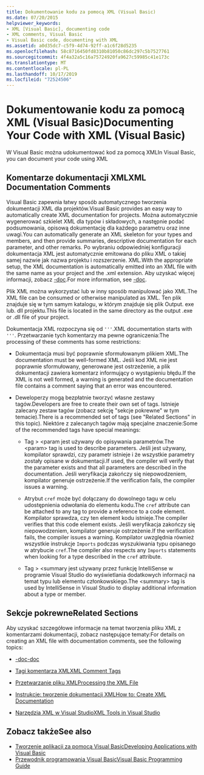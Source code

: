 ```yaml
---
title: Dokumentowanie kodu za pomocą XML (Visual Basic)
ms.date: 07/20/2015
helpviewer_keywords:
- XML [Visual Basic], documenting code
- XML comments, Visual Basic
- Visual Basic code, documenting with XML
ms.assetid: a0d35dc7-c5f9-4d74-92ff-a1c6f28d5235
ms.openlocfilehash: 58c8716450fd8310b81050c86dc297c5b7527761
ms.sourcegitcommit: 4f4a32a5c16a75724920fa9627c59985c41e173c
ms.translationtype: MT
ms.contentlocale: pl-PL
ms.lasthandoff: 10/17/2019
ms.locfileid: "72524506"
---
```

# <a name="documenting-your-code-with-xml-visual-basic"></a><span data-ttu-id="c717a-102">Dokumentowanie kodu za pomocą XML (Visual Basic)</span><span class="sxs-lookup"><span data-stu-id="c717a-102">Documenting Your Code with XML (Visual Basic)</span></span>

<span data-ttu-id="c717a-103">W Visual Basic można udokumentować kod za pomocą XML</span><span class="sxs-lookup"><span data-stu-id="c717a-103">In Visual Basic, you can document your code using XML</span></span>

## <a name="xml-documentation-comments"></a><span data-ttu-id="c717a-104">Komentarze dokumentacji XML</span><span class="sxs-lookup"><span data-stu-id="c717a-104">XML Documentation Comments</span></span>

<span data-ttu-id="c717a-105">Visual Basic zapewnia łatwy sposób automatycznego tworzenia dokumentacji XML dla projektów.</span><span class="sxs-lookup"><span data-stu-id="c717a-105">Visual Basic provides an easy way to automatically create XML documentation for projects.</span></span> <span data-ttu-id="c717a-106">Można automatycznie wygenerować szkielet XML dla typów i składowych, a następnie podać podsumowania, opisową dokumentację dla każdego parametru oraz inne uwagi.</span><span class="sxs-lookup"><span data-stu-id="c717a-106">You can automatically generate an XML skeleton for your types and members, and then provide summaries, descriptive documentation for each parameter, and other remarks.</span></span> <span data-ttu-id="c717a-107">Po wybraniu odpowiedniej konfiguracji dokumentacja XML jest automatycznie emitowana do pliku XML o takiej samej nazwie jak nazwa projektu i rozszerzenie. XML.</span><span class="sxs-lookup"><span data-stu-id="c717a-107">With the appropriate setup, the XML documentation is automatically emitted into an XML file with the same name as your project and the .xml extension.</span></span> <span data-ttu-id="c717a-108">Aby uzyskać więcej informacji, zobacz [-doc](../../../visual-basic/reference/command-line-compiler/doc.md).</span><span class="sxs-lookup"><span data-stu-id="c717a-108">For more information, see [-doc](../../../visual-basic/reference/command-line-compiler/doc.md).</span></span>

<span data-ttu-id="c717a-109">Plik XML można wykorzystać lub w inny sposób manipulować jako XML.</span><span class="sxs-lookup"><span data-stu-id="c717a-109">The XML file can be consumed or otherwise manipulated as XML.</span></span> <span data-ttu-id="c717a-110">Ten plik znajduje się w tym samym katalogu, w którym znajduje się plik Output. exe lub. dll projektu.</span><span class="sxs-lookup"><span data-stu-id="c717a-110">This file is located in the same directory as the output .exe or .dll file of your project.</span></span>

<span data-ttu-id="c717a-111">Dokumentacja XML rozpoczyna się od `'''`.</span><span class="sxs-lookup"><span data-stu-id="c717a-111">XML documentation starts with `'''`.</span></span> <span data-ttu-id="c717a-112">Przetwarzanie tych komentarzy ma pewne ograniczenia:</span><span class="sxs-lookup"><span data-stu-id="c717a-112">The processing of these comments has some restrictions:</span></span>

- <span data-ttu-id="c717a-113">Dokumentacja musi być poprawnie sformułowanym plikiem XML.</span><span class="sxs-lookup"><span data-stu-id="c717a-113">The documentation must be well-formed XML.</span></span> <span data-ttu-id="c717a-114">Jeśli kod XML nie jest poprawnie sformułowany, generowane jest ostrzeżenie, a plik dokumentacji zawiera komentarz informujący o wystąpieniu błędu.</span><span class="sxs-lookup"><span data-stu-id="c717a-114">If the XML is not well formed, a warning is generated and the documentation file contains a comment saying that an error was encountered.</span></span>

- <span data-ttu-id="c717a-115">Deweloperzy mogą bezpłatnie tworzyć własne zestawy tagów.</span><span class="sxs-lookup"><span data-stu-id="c717a-115">Developers are free to create their own set of tags.</span></span> <span data-ttu-id="c717a-116">Istnieje zalecany zestaw tagów (zobacz sekcję "sekcje pokrewne" w tym temacie).</span><span class="sxs-lookup"><span data-stu-id="c717a-116">There is a recommended set of tags (see "Related Sections" in this topic).</span></span> <span data-ttu-id="c717a-117">Niektóre z zalecanych tagów mają specjalne znaczenie:</span><span class="sxs-lookup"><span data-stu-id="c717a-117">Some of the recommended tags have special meanings:</span></span>

  - <span data-ttu-id="c717a-118">Tag > \<param jest używany do opisywania parametrów.</span><span class="sxs-lookup"><span data-stu-id="c717a-118">The \<param> tag is used to describe parameters.</span></span> <span data-ttu-id="c717a-119">Jeśli jest używany, kompilator sprawdzi, czy parametr istnieje i że wszystkie parametry zostały opisane w dokumentacji.</span><span class="sxs-lookup"><span data-stu-id="c717a-119">If used, the compiler will verify that the parameter exists and that all parameters are described in the documentation.</span></span> <span data-ttu-id="c717a-120">Jeśli weryfikacja zakończy się niepowodzeniem, kompilator generuje ostrzeżenie.</span><span class="sxs-lookup"><span data-stu-id="c717a-120">If the verification fails, the compiler issues a warning.</span></span>

  - <span data-ttu-id="c717a-121">Atrybut `cref` może być dołączany do dowolnego tagu w celu udostępnienia odwołania do elementu kodu.</span><span class="sxs-lookup"><span data-stu-id="c717a-121">The `cref` attribute can be attached to any tag to provide a reference to a code element.</span></span> <span data-ttu-id="c717a-122">Kompilator sprawdza, czy ten element kodu istnieje.</span><span class="sxs-lookup"><span data-stu-id="c717a-122">The compiler verifies that this code element exists.</span></span> <span data-ttu-id="c717a-123">Jeśli weryfikacja zakończy się niepowodzeniem, kompilator generuje ostrzeżenie.</span><span class="sxs-lookup"><span data-stu-id="c717a-123">If the verification fails, the compiler issues a warning.</span></span> <span data-ttu-id="c717a-124">Kompilator uwzględnia również wszystkie instrukcje `Imports` podczas wyszukiwania typu opisanego w atrybucie `cref`.</span><span class="sxs-lookup"><span data-stu-id="c717a-124">The compiler also respects any `Imports` statements when looking for a type described in the `cref` attribute.</span></span>

  - <span data-ttu-id="c717a-125">Tag > \<summary jest używany przez funkcję IntelliSense w programie Visual Studio do wyświetlania dodatkowych informacji na temat typu lub elementu członkowskiego.</span><span class="sxs-lookup"><span data-stu-id="c717a-125">The \<summary> tag is used by IntelliSense in Visual Studio to display additional information about a type or member.</span></span>

## <a name="related-sections"></a><span data-ttu-id="c717a-126">Sekcje pokrewne</span><span class="sxs-lookup"><span data-stu-id="c717a-126">Related Sections</span></span>

<span data-ttu-id="c717a-127">Aby uzyskać szczegółowe informacje na temat tworzenia pliku XML z komentarzami dokumentacji, zobacz następujące tematy:</span><span class="sxs-lookup"><span data-stu-id="c717a-127">For details on creating an XML file with documentation comments, see the following topics:</span></span>

- [<span data-ttu-id="c717a-128">-doc</span><span class="sxs-lookup"><span data-stu-id="c717a-128">-doc</span></span>](../../../visual-basic/reference/command-line-compiler/doc.md)

- [<span data-ttu-id="c717a-129">Tagi komentarza XML</span><span class="sxs-lookup"><span data-stu-id="c717a-129">XML Comment Tags</span></span>](../../../visual-basic/language-reference/xmldoc/index.md)

- [<span data-ttu-id="c717a-130">Przetwarzanie pliku XML</span><span class="sxs-lookup"><span data-stu-id="c717a-130">Processing the XML File</span></span>](../../../visual-basic/programming-guide/program-structure/processing-the-xml-file.md)

- [<span data-ttu-id="c717a-131">Instrukcje: tworzenie dokumentacji XML</span><span class="sxs-lookup"><span data-stu-id="c717a-131">How to: Create XML Documentation</span></span>](../../../visual-basic/programming-guide/program-structure/how-to-create-xml-documentation.md)

- [<span data-ttu-id="c717a-132">Narzędzia XML w Visual Studio</span><span class="sxs-lookup"><span data-stu-id="c717a-132">XML Tools in Visual Studio</span></span>](/visualstudio/xml-tools/xml-tools-in-visual-studio)

## <a name="see-also"></a><span data-ttu-id="c717a-133">Zobacz także</span><span class="sxs-lookup"><span data-stu-id="c717a-133">See also</span></span>

- [<span data-ttu-id="c717a-134">Tworzenie aplikacji za pomocą Visual Basic</span><span class="sxs-lookup"><span data-stu-id="c717a-134">Developing Applications with Visual Basic</span></span>](../../../visual-basic/developing-apps/index.md)
- [<span data-ttu-id="c717a-135">Przewodnik programowania Visual Basic</span><span class="sxs-lookup"><span data-stu-id="c717a-135">Visual Basic Programming Guide</span></span>](../../../visual-basic/programming-guide/index.md)
